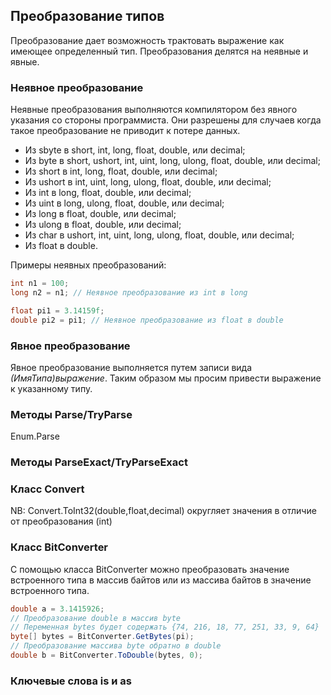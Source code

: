 ## Преобразование типов

Преобразование дает возможность трактовать выражение как имеющее определенный тип. Преобразования делятся на неявные и явные. 

### Неявное преобразование

Неявные преобразования выполняются компилятором без явного указания со стороны программиста. Они разрешены для случаев когда такое преобразование не приводит к потере данных.

- Из sbyte в short, int, long, float, double, или decimal;
- Из byte в short, ushort, int, uint, long, ulong, float, double, или decimal;
- Из short в int, long, float, double, или decimal;
- Из ushort в int, uint, long, ulong, float, double, или decimal;
- Из int в long, float, double, или decimal;
- Из uint в long, ulong, float, double, или decimal;
- Из long в float, double, или decimal;
- Из ulong в float, double, или decimal;
- Из char в ushort, int, uint, long, ulong, float, double, или decimal;
- Из float в double.

Примеры неявных преобразований:
```csharp
int n1 = 100;
long n2 = n1; // Неявное преобразование из int в long

float pi1 = 3.14159f;
double pi2 = pi1; // Неявное преобразование из float в double
```

### Явное преобразование

Явное преобразование выполняется путем записи вида *(ИмяТипа)выражение*. Таким образом мы просим привести выражение к указанному типу.

### Методы Parse/TryParse
Enum.Parse

### Методы ParseExact/TryParseExact

### Класс Convert
NB: Convert.ToInt32(double,float,decimal) округляет значения в отличие от преобразования (int)

### Класс BitConverter

С помощью класса BitConverter можно преобразовать значение встроенного типа в массив байтов или из массива байтов в значение встроенного типа.

```csharp
double a = 3.1415926;
// Преобразование double в массив byte
// Переменная bytes будет содержать {74, 216, 18, 77, 251, 33, 9, 64}
byte[] bytes = BitConverter.GetBytes(pi);
// Преобразование массива byte обратно в double
double b = BitConverter.ToDouble(bytes, 0);
```

### Ключевые слова is и as
